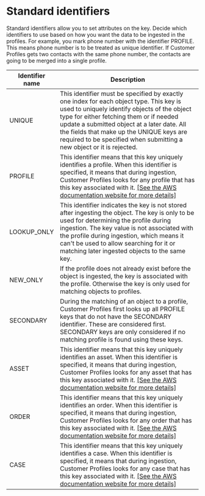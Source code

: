 # Standard identifiers<a name="standard-identifiers"></a>

Standard identifiers allow you to set attributes on the key\. Decide which identifiers to use based on how you want the data to be ingested in the profiles\. For example, you mark phone number with the identifier PROFILE\. This means phone number is to be treated as unique identifier\. If Customer Profiles gets two contacts with the same phone number, the contacts are going to be merged into a single profile\. 


| Identifier name | Description | 
| --- | --- | 
|  UNIQUE  | This identifier must be specified by exactly one index for each object type\. This key is used to uniquely identify objects of the object type for either fetching them or if needed update a submitted object at a later date\.  All the fields that make up the UNIQUE keys are required to be specified when submitting a new object or it is rejected\.  | 
|  PROFILE  | This identifier means that this key uniquely identifies a profile\. When this identifier is specified, it means that during ingestion, Customer Profiles looks for any profile that has this key associated with it\.  [\[See the AWS documentation website for more details\]](http://docs.aws.amazon.com/connect/latest/adminguide/standard-identifiers.html)  | 
|  LOOKUP\_ONLY  | This identifier indicates the key is not stored after ingesting the object\. The key is only to be used for determining the profile during ingestion\.  The key value is not associated with the profile during ingestion, which means it can't be used to allow searching for it or matching later ingested objects to the same key\.  | 
|  NEW\_ONLY  | If the profile does not already exist before the object is ingested, the key is associated with the profile\. Otherwise the key is only used for matching objects to profiles\.   | 
|  SECONDARY  | During the matching of an object to a profile, Customer Profiles first looks up all PROFILE keys that do not have the SECONDARY identifier\. These are considered first\. SECONDARY keys are only considered if no matching profile is found using these keys\.  | 
|  ASSET  | This identifier means that this key uniquely identifies an asset\. When this identifier is specified, it means that during ingestion, Customer Profiles looks for any asset that has this key associated with it\. [\[See the AWS documentation website for more details\]](http://docs.aws.amazon.com/connect/latest/adminguide/standard-identifiers.html)  | 
|  ORDER  | This identifier means that this key uniquely identifies an order\. When this identifier is specified, it means that during ingestion, Customer Profiles looks for any order that has this key associated with it\. [\[See the AWS documentation website for more details\]](http://docs.aws.amazon.com/connect/latest/adminguide/standard-identifiers.html)  | 
|  CASE  | This identifier means that this key uniquely identifies a case\. When this identifier is specified, it means that during ingestion, Customer Profiles looks for any case that has this key associated with it\. [\[See the AWS documentation website for more details\]](http://docs.aws.amazon.com/connect/latest/adminguide/standard-identifiers.html)  | 